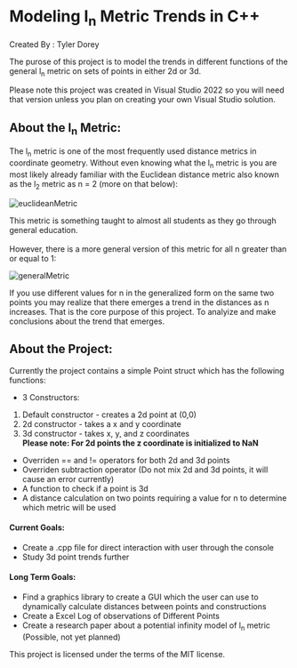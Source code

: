 # Modeling l<sub>n</sub>  Metric Trends in C++

Created By : Tyler Dorey

The purose of this project is to model the trends in different functions of the general l<sub>n</sub> metric on sets of points in either 2d or 3d.  

Please note this project was created in Visual Studio 2022 so you will need that version unless you plan on creating your own Visual Studio solution. 

## About the l<sub>n</sub> Metric:
The l<sub>n</sub> metric is one of the most frequently used distance metrics in coordinate geometry.  Without even knowing what the l<sub>n</sub> metric is you are most likely already familiar with the Euclidean distance metric also known as the l<sub>2</sub> metric as n = 2 (more on that below):

![euclideanMetric](https://user-images.githubusercontent.com/98759325/154756299-64f8fe4b-8497-482a-9b68-be89b83dac70.JPG)

This metric is something taught to almost all students as they go through general education.  
<br/>However, there is a more general version of this metric for all n greater than or equal to 1:

![generalMetric](https://user-images.githubusercontent.com/98759325/154756680-e0dde418-674d-4c95-8de9-9fcfc5bd0515.JPG)

If you use different values for n in the generalized form on the same two points you may realize that there emerges a trend in the distances as n increases.  That is the core purpose of this project.  To analyize and make conclusions about the trend that emerges.

## About the Project:

Currently the project contains a simple Point struct which has the following functions:
- 3 Constructors:
1) Default constructor - creates a 2d point at (0,0)
2) 2d constructor - takes a x and y coordinate
3) 3d constructor - takes x, y, and z coordinates
<br />**Please note:  For 2d points the z coordinate is initialized to NaN**
- Overriden == and != operators for both 2d and 3d points
- Overriden subtraction operator (Do not mix 2d and 3d points, it will cause an error currently)
- A function to check if a point is 3d
- A distance calculation on two points requiring a value for n to determine which metric will be used

#### Current Goals:
- Create a .cpp file for direct interaction with user through the console
- Study 3d point trends further

#### Long Term Goals: 
- Find a graphics library to create a GUI which the user can use to dynamically calculate distances between points and constructions 
- Create a Excel Log of observations of Different Points
- Create a research paper about a potential infinity model of l<sub>n</sub> metric (Possible, not yet planned)

This project is licensed under the terms of the MIT license.
